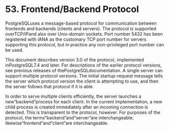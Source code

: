 # 53. Frontend/Backend Protocol

PostgreSQLuses a message-based protocol for communication between frontends and backends \(clients and servers\). The protocol is supported overTCP/IPand also over Unix-domain sockets. Port number 5432 has been registered with IANA as the customary TCP port number for servers supporting this protocol, but in practice any non-privileged port number can be used.

This document describes version 3.0 of the protocol, implemented inPostgreSQL7.4 and later. For descriptions of the earlier protocol versions, see previous releases of thePostgreSQLdocumentation. A single server can support multiple protocol versions. The initial startup-request message tells the server which protocol version the client is attempting to use, and then the server follows that protocol if it is able.

In order to serve multiple clients efficiently, the server launches a new“backend”process for each client. In the current implementation, a new child process is created immediately after an incoming connection is detected. This is transparent to the protocol, however. For purposes of the protocol, the terms“backend”and“server”are interchangeable; likewise“frontend”and“client”are interchangeable.

